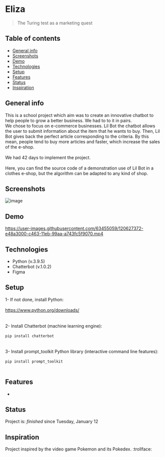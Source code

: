 # Eliza
> The Turing test as a marketing quest

## Table of contents
* [General info](#general-info)
* [Screenshots](#screenshots)
* [Demo](#demo)
* [Technologies](#technologies)
* [Setup](#setup)
* [Features](#features)
* [Status](#status)
* [Inspiration](#inspiration)

## General info
This is a school project which aim was to create an innovative chatbot to help people to grow a better business. We had to to it in pairs.
<br>We chose to focus on e-commerce businesses. Lil Bot the chatbot allows the user to submit information about the item that he wants to buy. Then, Lil Bot gives back the perfect article corresponding to the criteria. By this mean, people tend to buy more articles and faster, which increase the sales of the e-shop.
<br><br>We had 42 days to implement the project.
<br><br>Here, you can find the source code of a demonstration use of Lil Bot in a clothes e-shop, but the algorithm can be adapted to any kind of shop.

## Screenshots
![image](https://user-images.githubusercontent.com/63455059/120621081-de915080-c45d-11eb-9b8c-1caa7028fb0b.png)

## Demo

https://user-images.githubusercontent.com/63455059/120627372-e48a3000-c463-11eb-99aa-a743fc5f9070.mp4

## Technologies
* Python (v.3.9.5)
* Chatterbot (v.1.0.2)
* Figma

## Setup
1- If not done, install Python:
<br><br>
https://www.python.org/downloads/
<br><br><br>
2- Install Chatterbot (machine learning engine):
<br><br>
`pip install chatterbot`
<br><br><br>
3- Install prompt_toolkit Python library (interactive command line features):
<br><br>
`pip install prompt_toolkit`
<br><br>

## Features
* 

## Status
Project is: _finished_ since Tuesday, January 12

## Inspiration
Project inspired by the video game Pokemon and its Pokedex. :trollface:
